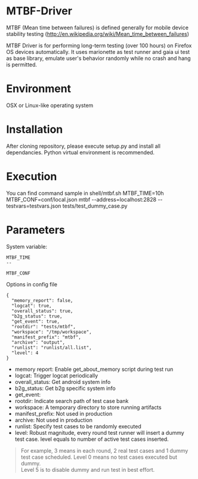 MTBF-Driver
===========

MTBF (Mean time between failures) is defined generally for mobile device stability testing (http://en.wikipedia.org/wiki/Mean_time_between_failures)

MTBF Driver is for performing long-term testing (over 100 hours) on Firefox OS devices automatically.
It uses marionette as test runner and gaia ui test as base library, emulate user's behavior randomly while no crash and hang is permitted.

# Environment
OSX or Linux-like operating system

# Installation
After cloning repository, please execute setup.py and install all dependancies.
Python virtual environment is recommended.

# Execution
You can find command sample in shell/mtbf.sh
MTBF_TIME=10h MTBF_CONF=conf/local.json mtbf --address=localhost:2828 --testvars=testvars.json tests/test_dummy_case.py

# Parameters
System variable:
```
MTBF_TIME
-- 

MTBF_CONF
```

Options in config file
```
{
  "memory_report": false,
  "logcat": true,
  "overall_status": true,
  "b2g_status": true,
  "get_event": true,
  "rootdir": "tests/mtbf",
  "workspace": "/tmp/workspace",
  "manifest_prefix": "mtbf",
  "archive": "output",
  "runlist": "runlist/all.list",
  "level": 4
}
```
- memory report: Enable get_about_memory script during test run
- logcat: Trigger logcat periodically
- overall_status: Get android system info
- b2g_status: Get b2g specific system info
- get_event:
- rootdir: Indicate search path of test case bank
- workspace: A temporary directory to store running artifacts
- manifest_prefix: Not used in production
- archive: Not used in production
- runlist: Specify test cases to be randomly executed
- level: Robust magnitude, every round test runner will insert a dummy test case.  level equals to number of active test cases inserted.

> For example, 3 means in each round, 2 real test cases and 1 dummy test case scheduled.  Level 0 means no test cases executed but dummy.<br/>
> Level 5 is to disable dummy and run test in best effort.
